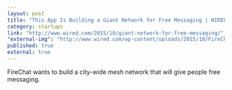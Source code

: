 ```yaml
---
layout: post
title: "This App Is Building a Giant Network for Free Messaging | WIRED"
category: startups
link: "http://www.wired.com/2015/10/giant-network-for-free-messaging/"
"external-img": "http://www.wired.com/wp-content/uploads/2015/10/FireChat-Manila-City-Mesh-1200x628.jpg"
published: true
external: true
---
```

<p>
FireChat wants to build a city-wide mesh network that will give people free messaging.</p>